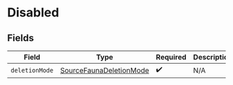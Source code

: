 # Disabled


## Fields

| Field                                                                     | Type                                                                      | Required                                                                  | Description                                                               |
| ------------------------------------------------------------------------- | ------------------------------------------------------------------------- | ------------------------------------------------------------------------- | ------------------------------------------------------------------------- |
| `deletionMode`                                                            | [SourceFaunaDeletionMode](../../models/shared/SourceFaunaDeletionMode.md) | :heavy_check_mark:                                                        | N/A                                                                       |